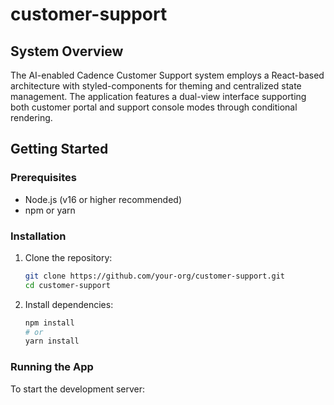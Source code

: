 # customer-support
## System Overview
The AI-enabled Cadence Customer Support system employs a React-based architecture with styled-components for theming and centralized state management. 
The application features a dual-view interface supporting both customer portal and support console modes through conditional rendering.


## Getting Started

### Prerequisites

- Node.js (v16 or higher recommended)
- npm or yarn

### Installation

1. Clone the repository:
   ```bash
   git clone https://github.com/your-org/customer-support.git
   cd customer-support
   ```

2. Install dependencies:
   ```bash
   npm install
   # or
   yarn install
   ```

### Running the App

To start the development server:

